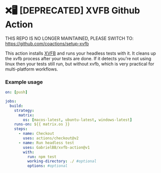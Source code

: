 
# ❌🖥️ [DEPRECATED] XVFB Github Action

THIS REPO IS NO LONGER MAINTAINED, PLEASE SWITCH TO: https://github.com/coactions/setup-xvfb

This action installs [XVFB](http://elementalselenium.com/tips/38-headless) and runs your headless tests with it. It cleans up the xvfb process after your tests are done. If it detects you're not using linux then your tests still run, but without xvfb, which is very practical for multi-platform workflows.

### Example usage

```yml
on: [push]

jobs:
  build:
    strategy:
      matrix:
        os: [macos-latest, ubuntu-latest, windows-latest]
    runs-on: ${{ matrix.os }}
    steps:
      - name: Checkout
        uses: actions/checkout@v2
      - name: Run headless test
        uses: GabrielBB/xvfb-action@v1
        with:
          run: npm test
          working-directory: ./ #optional
          options: #optional
```
